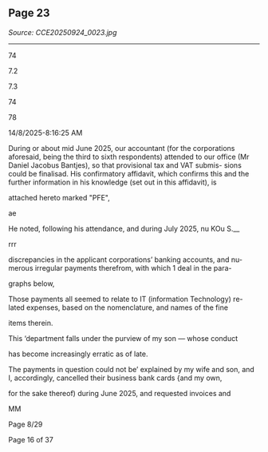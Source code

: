## Page 23

*Source: CCE20250924_0023.jpg*

---

74

7.2

7.3

74

78

14/8/2025-8:16:25 AM

During or about mid June 2025, our accountant (for the corporations
aforesaid, being the third to sixth respondents) attended to our office
(Mr Daniel Jacobus Bantjes), so that provisional tax and VAT submis-
sions could be finalisad. His confirmatory affidavit, which confirms this
and the further information in his knowledge (set out in this affidavit), is

attached hereto marked "PFE",

ae

He noted, following his attendance, and during July 2025, nu KOu S.__

rrr

discrepancies in the applicant corporations’ banking accounts, and nu-
merous irregular payments therefrom, with which 1 deal in the para-

graphs below,

Those payments all seemed to relate to IT (information Technology) re-
lated expenses, based on the nomenclature, and names of the fine

items therein.

This ‘department falls under the purview of my son — whose conduct

has become increasingly erratic as of late.

The payments in question could not be’ explained by my wife and son,
and I, accordingly, cancelled their business bank cards {and my own,

for the sake thereof) during June 2025, and requested invoices and

MM

Page 8/29

Page 16 of 37